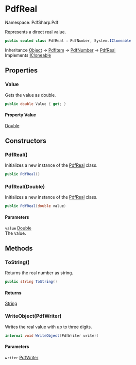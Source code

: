 # PdfReal

Namespace: PdfSharp.Pdf

Represents a direct real value.

```csharp
public sealed class PdfReal : PdfNumber, System.ICloneable
```

Inheritance [Object](https://docs.microsoft.com/en-us/dotnet/api/system.object) → [PdfItem](./pdfsharp.pdf.pdfitem) → [PdfNumber](./pdfsharp.pdf.pdfnumber) → [PdfReal](./pdfsharp.pdf.pdfreal)<br>
Implements [ICloneable](https://docs.microsoft.com/en-us/dotnet/api/system.icloneable)

## Properties

### **Value**

Gets the value as double.

```csharp
public double Value { get; }
```

#### Property Value

[Double](https://docs.microsoft.com/en-us/dotnet/api/system.double)<br>

## Constructors

### **PdfReal()**

Initializes a new instance of the [PdfReal](./pdfsharp.pdf.pdfreal) class.

```csharp
public PdfReal()
```

### **PdfReal(Double)**

Initializes a new instance of the [PdfReal](./pdfsharp.pdf.pdfreal) class.

```csharp
public PdfReal(double value)
```

#### Parameters

`value` [Double](https://docs.microsoft.com/en-us/dotnet/api/system.double)<br>
The value.

## Methods

### **ToString()**

Returns the real number as string.

```csharp
public string ToString()
```

#### Returns

[String](https://docs.microsoft.com/en-us/dotnet/api/system.string)<br>

### **WriteObject(PdfWriter)**

Writes the real value with up to three digits.

```csharp
internal void WriteObject(PdfWriter writer)
```

#### Parameters

`writer` [PdfWriter](./pdfsharp.pdf.io.pdfwriter)<br>
